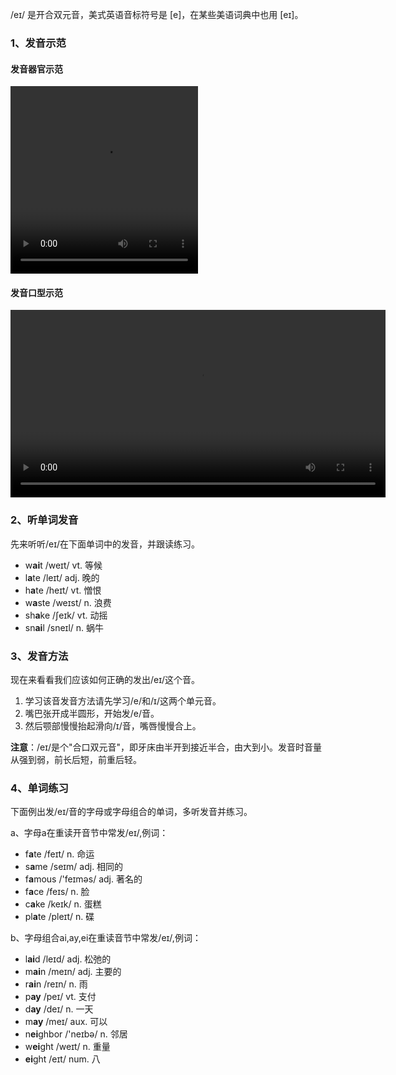 /eɪ/ 是开合双元音，美式英语音标符号是 [e]，在某些美语词典中也用 [eɪ]。



### 1、发音示范

#### 发音器官示范

<video src="./ei-1.mp4" width="300px" height="300px" controls="controls"></video>

#### 发音口型示范

<video src="./ei.mp4" widah="300px" height="300px" controls="controls"></video>





### 2、听单词发音

先来听听/eɪ/在下面单词中的发音，并跟读练习。

- w**ai**t /weɪt/ vt. 等候
- l**a**te /leɪt/ adj. 晚的
- h**a**te /heɪt/ vt. 憎恨
- w**a**ste /weɪst/ n. 浪费
- sh**a**ke /ʃeɪk/ vt. 动摇
- sn**ai**l /sneɪl/ n. 蜗牛



### 3、发音方法

现在来看看我们应该如何正确的发出/eɪ/这个音。

1. 学习该音发音方法请先学习/e/和/ɪ/这两个单元音。
2. 嘴巴张开成半圆形，开始发/e/音。
3. 然后颚部慢慢抬起滑向/ɪ/音，嘴唇慢慢合上。

**注意**：/eɪ/是个"合口双元音"，即牙床由半开到接近半合，由大到小。发音时音量从强到弱，前长后短，前重后轻。



### 4、单词练习

下面例出发/eɪ/音的字母或字母组合的单词，多听发音并练习。

a、字母a在重读开音节中常发/eɪ/,例词：

- f**a**te /feɪt/ n. 命运
- s**a**me /seɪm/ adj. 相同的
- f**a**mous /'feɪməs/ adj. 著名的
- f**a**ce /feɪs/ n. 脸
- c**a**ke /keɪk/ n. 蛋糕
- pl**a**te /pleɪt/ n. 碟

b、字母组合ai,ay,ei在重读音节中常发/eɪ/,例词：

- l**ai**d /leɪd/ adj. 松弛的
- m**ai**n /meɪn/ adj. 主要的
- r**ai**n /reɪn/ n. 雨
- p**ay** /peɪ/ vt. 支付
- d**ay** /deɪ/ n. 一天
- m**ay** /meɪ/ aux. 可以
- n**ei**ghbor /'neɪbə/ n. 邻居
- w**ei**ght /weɪt/ n. 重量
- **ei**ght /eɪt/ num. 八
